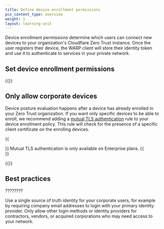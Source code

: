 ```yaml
---
title: Define device enrollment permissions
pcx_content_type: overview
weight: 1
layout: learning-unit
---
```


Device enrollment permissions determine which users can connect new devices to your organization's Cloudflare Zero Trust instance. Once the user registers their device, the WARP client will store their identity token and use it to authenticate to services in your private network.

## Set device enrollment permissions

{{<render file="warp/_device-enrollment.md" productFolder="cloudflare-one">}}

## Only allow corporate devices

Device posture evaluation happens after a device has already enrolled in your Zero Trust organization. If you want only specific devices to be able to enroll, we recommend adding a [mutual TLS authentication](/cloudflare-one/identity/devices/access-integrations/mutual-tls-authentication/) rule to your device enrollment policy. This rule will check for the presence of a specific client certificate on the enrolling devices.

{{<Aside type="note">}}
Mutual TLS authentication is only available on Enterprise plans.
{{</Aside>}}

{{<render file="warp/_device-enrollment-mtls.md" productFolder="cloudflare-one">}}

## Best practices

????????

Use a single source of truth identity for your corporate users, for example by requiring company email addresses to login with your primary identity provider. Only allow other login methods or identity providers for contractors, vendors, or acquired corporations who may need access to your network.
